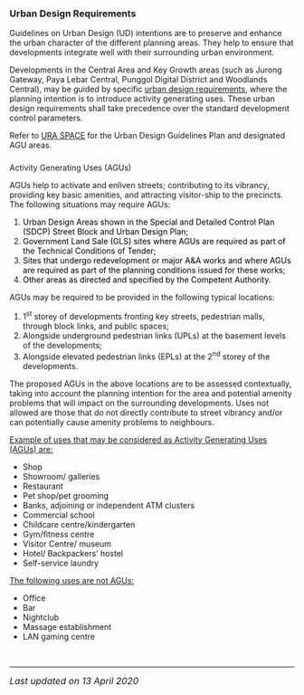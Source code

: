 ### Urban Design Requirements

Guidelines on Urban Design (UD) intentions are to preserve and enhance
the urban character of the different planning areas. They help to ensure
that developments integrate well with their surrounding urban
environment.

Developments in the Central Area and Key Growth areas (such as Jurong
Gateway, Paya Lebar Central, Punggol Digital District and Woodlands
Central), may be guided by specific
[<span href="/Corporate/Guidelines/Urban-Design"
target="_blank"></span>](https://www.ura.gov.sg/Corporate/Guidelines/Urban-Design)[urban
design
requirements](https://www.ura.gov.sg/Corporate/Guidelines/Urban-Design),
where the planning intention is to introduce activity generating uses.
These urban design requirements shall take precedence over the standard
development control parameters.

Refer to <a href="https://www.ura.gov.sg/maps/?service=urbandesign"
target="_blank">URA SPACE</a> for the Urban Design Guidelines Plan and
designated AGU areas.

### 

<a href="#AGUs" class="collapsible collapsed"
data-toggle="collapse"></a>

Activity Generating Uses (AGUs)

AGUs help to activate and enliven streets; contributing to its vibrancy,
providing key basic amenities, and attracting visitor-ship to the
precincts. The following situations may require AGUs:

1.  <span style="color: black;">Urban Design Areas shown in the Special
    and Detailed Control Plan (SDCP) Street Block and Urban Design
    Plan;</span>
2.  <span style="color: black;">Government Land Sale (GLS) sites where
    AGUs are required as part of the Technical Conditions of Tender;
    </span>
3.  <span style="color: black;">Sites that undergo redevelopment or
    major A&A works and where AGUs are required as part of the planning
    conditions issued for these works; </span>
4.  <span style="color: black;">Other areas as directed and specified by
    the Competent Authority.</span>

AGUs may be required to be provided in the following typical locations:

1.  1<sup>st</sup> storey of developments fronting key streets,
    pedestrian malls, through block links, and public spaces;
2.  Alongside underground pedestrian links (UPLs) at the basement levels
    of the developments;
3.  Alongside elevated pedestrian links (EPLs) at the 2<sup>nd</sup>
    storey of the developments.

The proposed AGUs in the above locations are to be assessed
contextually, taking into account the planning intention for the area
and potential amenity problems that will impact on the surrounding
developments. Uses not allowed are those that do not directly contribute
to street vibrancy and/or can potentially cause amenity problems to
neighbours.

<span style="text-decoration: underline;">Example of uses that may be
considered as Activity Generating Uses (AGUs) are: </span>

-   Shop
-   Showroom/ galleries 
-   Restaurant
-   Pet shop/pet grooming
-   Banks, adjoining or independent ATM clusters
-   Commercial school
-   Childcare centre/kindergarten
-   Gym/fitness centre
-   Visitor Centre/ museum
-   Hotel/ Backpackers’ hostel
-   Self-service laundry

<span style="text-decoration: underline;">The following uses are not
AGUs:</span>

-   Office
-   Bar
-   Nightclub
-   Massage establishment
-   <span style="text-align: justify;">LAN gaming centre</span>

 

------------------------------------------------------------------------

*<span style="font-size: 16px;">Last updated on 13 April 2020</span>*
